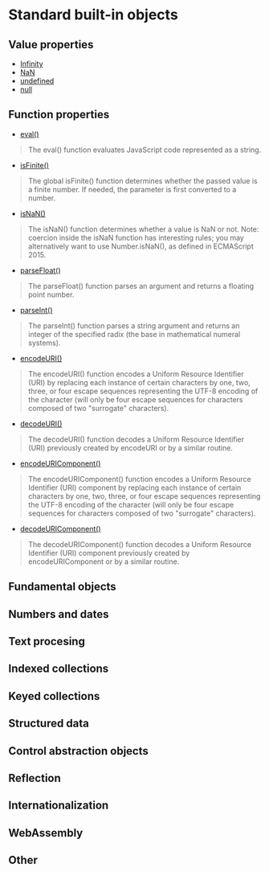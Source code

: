 
# Standard built-in objects

## Value properties
* [Infinity](https://developer.mozilla.org/en-US/docs/Web/JavaScript/Reference/Global_Objects/Infinity)
* [NaN](https://developer.mozilla.org/en-US/docs/Web/JavaScript/Reference/Global_Objects/NaN)
* [undefined](https://developer.mozilla.org/en-US/docs/Web/JavaScript/Reference/Global_Objects/undefined)
* [null](https://developer.mozilla.org/en-US/docs/Web/JavaScript/Reference/Global_Objects/null)
## Function properties
* [eval()](https://developer.mozilla.org/en-US/docs/Web/JavaScript/Reference/Global_Objects/eval)
> The eval() function evaluates JavaScript code represented as a string.
* [isFinite()](https://developer.mozilla.org/en-US/docs/Web/JavaScript/Reference/Global_Objects/isFinite)
> The global isFinite() function determines whether the passed value is a finite number. If  needed, the parameter is first converted to a number.
* [isNaN()](https://developer.mozilla.org/en-US/docs/Web/JavaScript/Reference/Global_Objects/isNaN)
> The isNaN() function determines whether a value is NaN or not. Note: coercion inside the isNaN function has interesting rules; you may alternatively want to use Number.isNaN(), as defined in ECMAScript 2015.
* [parseFloat()](https://developer.mozilla.org/en-US/docs/Web/JavaScript/Reference/Global_Objects/parseFloat)
> The parseFloat() function parses an argument and returns a floating point number.
* [parseInt()](https://developer.mozilla.org/en-US/docs/Web/JavaScript/Reference/Global_Objects/parseInt)
> The parseInt() function parses a string argument and returns an integer of the specified radix (the base in mathematical numeral systems).
* [encodeURI()](https://developer.mozilla.org/en-US/docs/Web/JavaScript/Reference/Global_Objects/encodeURI)
> The encodeURI() function encodes a Uniform Resource Identifier (URI) by replacing each instance of certain characters by one, two, three, or four escape sequences representing the UTF-8 encoding of the character (will only be four escape sequences for characters composed of two "surrogate" characters).
* [decodeURI()](https://developer.mozilla.org/en-US/docs/Web/JavaScript/Reference/Global_Objects/decodeURI)
> The decodeURI() function decodes a Uniform Resource Identifier (URI) previously created by encodeURI or by a similar routine.
* [encodeURIComponent()]()
> The encodeURIComponent() function encodes a Uniform Resource Identifier (URI) component by replacing each instance of certain characters by one, two, three, or four escape sequences representing the UTF-8 encoding of the character (will only be four escape sequences for characters composed of two "surrogate" characters).
* [decodeURIComponent()](https://developer.mozilla.org/en-US/docs/Web/JavaScript/Reference/Global_Objects/decodeURIComponent)
> The decodeURIComponent() function decodes a Uniform Resource Identifier (URI) component previously created by encodeURIComponent or by a similar routine.
## Fundamental objects
## Numbers and dates
## Text procesing
## Indexed collections
## Keyed collections
## Structured data
## Control abstraction objects
## Reflection
## Internationalization
## WebAssembly
## Other
